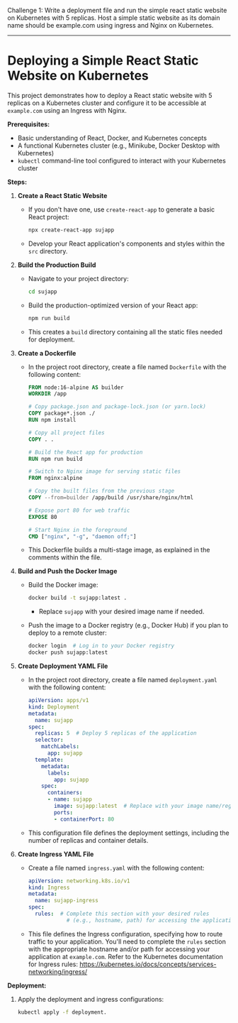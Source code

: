 Challenge 1: Write a deployment file and run the simple react static website on Kubernetes with 5 replicas. Host a simple static website as its domain name should be example.com using ingress and Nginx on Kubernetes.

----
# Deploying a Simple React Static Website on Kubernetes

This project demonstrates how to deploy a React static website with 5 replicas on a Kubernetes cluster and configure it to be accessible at `example.com` using an Ingress with Nginx.

**Prerequisites:**

- Basic understanding of React, Docker, and Kubernetes concepts
- A functional Kubernetes cluster (e.g., Minikube, Docker Desktop with Kubernetes)
- `kubectl` command-line tool configured to interact with your Kubernetes cluster

**Steps:**

1. **Create a React Static Website**

   - If you don't have one, use `create-react-app` to generate a basic React project:

     ```bash
     npx create-react-app sujapp
     ```

   - Develop your React application's components and styles within the `src` directory.

2. **Build the Production Build**

   - Navigate to your project directory:

     ```bash
     cd sujapp
     ```

   - Build the production-optimized version of your React app:

     ```bash
     npm run build
     ```

   - This creates a `build` directory containing all the static files needed for deployment.

3. **Create a Dockerfile**

   - In the project root directory, create a file named `Dockerfile` with the following content:

     ```dockerfile
     FROM node:16-alpine AS builder
     WORKDIR /app

     # Copy package.json and package-lock.json (or yarn.lock)
     COPY package*.json ./
     RUN npm install

     # Copy all project files
     COPY . .

     # Build the React app for production
     RUN npm run build

     # Switch to Nginx image for serving static files
     FROM nginx:alpine

     # Copy the built files from the previous stage
     COPY --from=builder /app/build /usr/share/nginx/html

     # Expose port 80 for web traffic
     EXPOSE 80

     # Start Nginx in the foreground
     CMD ["nginx", "-g", "daemon off;"]
     ```

   - This Dockerfile builds a multi-stage image, as explained in the comments within the file.

4. **Build and Push the Docker Image**

   - Build the Docker image:

     ```bash
     docker build -t sujapp:latest .
     ```

     - Replace `sujapp` with your desired image name if needed.

   - Push the image to a Docker registry (e.g., Docker Hub) if you plan to deploy to a remote cluster:

     ```bash
     docker login  # Log in to your Docker registry
     docker push sujapp:latest
     ```

5. **Create Deployment YAML File**

   - In the project root directory, create a file named `deployment.yaml` with the following content:

     ```yaml
     apiVersion: apps/v1
     kind: Deployment
     metadata:
       name: sujapp
     spec:
       replicas: 5  # Deploy 5 replicas of the application
       selector:
         matchLabels:
           app: sujapp
       template:
         metadata:
           labels:
             app: sujapp
         spec:
           containers:
           - name: sujapp
             image: sujapp:latest  # Replace with your image name/registry if needed
             ports:
             - containerPort: 80
     ```

   - This configuration file defines the deployment settings, including the number of replicas and container details.

6. **Create Ingress YAML File**

   - Create a file named `ingress.yaml` with the following content:

     ```yaml
     apiVersion: networking.k8s.io/v1
     kind: Ingress
     metadata:
       name: sujapp-ingress
     spec:
       rules:  # Complete this section with your desired rules
                 # (e.g., hostname, path) for accessing the application
     ```

   - This file defines the Ingress configuration, specifying how to route traffic to your application. You'll need to complete the `rules` section with the appropriate hostname and/or path for accessing your application at `example.com`. Refer to the Kubernetes documentation for Ingress rules: https://kubernetes.io/docs/concepts/services-networking/ingress/

**Deployment:**

1. Apply the deployment and ingress configurations:

   ```bash
   kubectl apply -f deployment.

